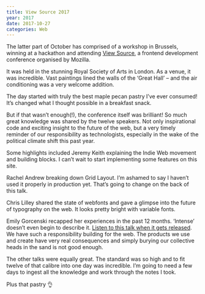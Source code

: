 ```yaml
---
title: View Source 2017
year: 2017
date: 2017-10-27
categories: Web
---
```


The latter part of October has comprised of a workshop in Brussels, winning at a hackathon and attending [View Source](https://viewsourceconf.org/london-2017/), a frontend development conference organised by Mozilla.

It was held in the stunning Royal Society of Arts in London. As a venue, it was incredible. Vast paintings lined the walls of the ‘Great Hall’ – and the air conditioning was a very welcome addition.

The day started with truly the best maple pecan pastry I’ve ever consumed! It’s changed what I thought possible in a breakfast snack.

But if that wasn’t enough(!), the conference itself was brilliant! So much great knowledge was shared by the twelve speakers. Not only inspirational code and exciting insight to the future of the web, but a very timely reminder of our responsibility as technologists, especially in the wake of the political climate shift this past year.

Some highlights included Jeremy Keith explaining the Indie Web movement and building blocks. I can’t wait to start implementing some features on this site.

Rachel Andrew breaking down Grid Layout. I’m ashamed to say I haven’t used it properly in production yet. That’s going to change on the back of this talk.

Chris Lilley shared the state of webfonts and gave a glimpse into the future of typography on the web. It looks pretty bright with variable fonts.

Emily Gorcenski recapped her experiences in the past 12 months. ‘Intense’ doesn’t even begin to describe it. [Listen to this talk when it gets released](/blog/emily-gorcenski-voting-machines-discord-path-technological-activism/). We have such a responsibility building for the web. The products we use and create have very real consequences and simply burying our collective heads in the sand is not good enough.

The other talks were equally great. The standard was so high and to fit twelve of that calibre into one day was incredible. I’m going to need a few days to ingest all the knowledge and work through the notes I took.

Plus that pastry 👌